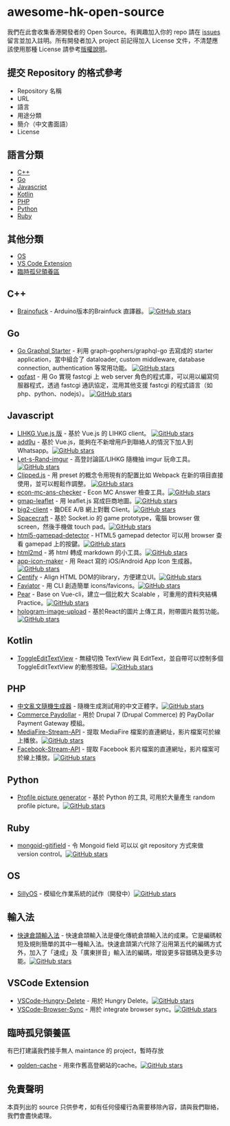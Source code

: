 # awesome-hk-open-source
我們在此會收集香港開發者的 Open Source。有興趣加入你的 repo 請在 [issues](https://github.com/hkgos/awesome-hk-open-source/issues/new) 留言並加入註明。所有開發者加入 project 前記得加入 License 文件，不清楚應該使用那種 License 請參考[版權說明](https://github.com/hkgos/awesome-hk-open-source/blob/master/chooselicense.md)。

## 提交 Repository 的格式參考
* Repository 名稱
* URL
* 語言
* 用途分類
* 簡介（中文書面語）
* License

## 語言分類
* [C++](https://github.com/hkgos/awesome-hk-open-source#c++)
* [Go](https://github.com/hkgos/awesome-hk-open-source#go)
* [Javascript](https://github.com/hkgos/awesome-hk-open-source#javascript)
* [Kotlin](https://github.com/hkgos/awesome-hk-open-source#kotlin)
* [PHP](https://github.com/hkgos/awesome-hk-open-source#php)
* [Python](https://github.com/hkgos/awesome-hk-open-source#python)
* [Ruby](https://github.com/hkgos/awesome-hk-open-source#ruby)

## 其他分類
* [OS](https://github.com/hkgos/awesome-hk-open-source#os)
* [VS Code Extension](https://github.com/hkgos/awesome-hk-open-source#vscode-extension)
* [臨時孤兒領養區](https://github.com/hkgos/awesome-hk-open-source#%E8%87%A8%E6%99%82%E5%AD%A4%E5%85%92%E9%A0%98%E9%A4%8A%E5%8D%80)

## C++
* [Brainofuck](https://github.com/GarbageCollections/Brainofuck) - Arduino版本的Brainfuck 直譯器。 [![GitHub stars](https://img.shields.io/github/stars/GarbageCollections/Brainofuck.svg?style=social)](https://github.com/GarbageCollections/Brainofuck/stargazers)


## Go
* [Go Graphql Starter](https://github.com/OscarYuen/go-graphql-starter) - 利用 graph-gophers/graphql-go 去寫成的 starter application，當中組合了 dataloader, custom middleware, database connection, authentication 等常用功能。 [![GitHub stars](https://img.shields.io/github/stars/OscarYuen/go-graphql-starter.svg?style=social)](https://github.com/OscarYuen/go-graphql-starter/stargazers)
* [gofast](https://github.com/yookoala/gofast) - 用 Go 實現 fastcgi 上 web server 角色的程式庫，可以用以編寫伺服器程式，透過 fastcgi 通訊協定，混用其他支援 fastcgi 的程式語言（如 php、python、nodejs）。  [![GitHub stars](https://img.shields.io/github/stars/yookoala/gofast.svg?style=social)](https://github.com/yookoala/gofast/stargazers)


## Javascript
* [LIHKG Vue.js 版](https://github.com/colloquet/lihkg-web) - 基於 Vue.js 的 LIHKG client。 [![GitHub stars](https://img.shields.io/github/stars/colloquet/lihkg-web.svg?style=social)](https://github.com/colloquet/lihkg-web/stargazers)
* [add9u](https://github.com/andrewmmc/add9u) - 基於 Vue.js，能夠在不新增用戶到聯絡人的情況下加人到 Whatsapp。[![GitHub stars](https://img.shields.io/github/stars/andrewmmc/add9u.svg?style=social)](https://github.com/andrewmmc/add9u/stargazers)
* [Let-s-Rand-imgur](https://github.com/kitce/Let-s-Rand-imgur) - 高登討論區/LIHKG 隨機抽 imgur 玩命工具。[![GitHub stars](https://img.shields.io/github/stars/andrewmmc/add9u.svg?style=social)](https://github.com/andrewmmc/add9u/stargazers)
* [Clipped.js](https://github.com/clippedjs/clipped) - 用 preset 的概念令用現有的配置比如 Webpack 在新的項目直接使用，並可以輕鬆作調整。
[![GitHub stars](https://img.shields.io/github/stars/clippedjs/clipped.svg?style=social)](https://github.com/clippedjs/clipped/stargazers)
* [econ-mc-ans-checker](https://github.com/benchan1997/econ-mc-ans-checker) - Econ MC Answer 檢查工具。[![GitHub stars](https://img.shields.io/github/stars/benchan1997/econ-mc-ans-checker.svg?style=social)](https://github.com/benchan1997/econ-mc-ans-checker/stargazers)
* [gmap-leaflet](https://github.com/benchan1997/gmap-leaflet) - 用 leaflet.js 寫成巨商地圖。[![GitHub stars](https://img.shields.io/github/stars/benchan1997/gmap-leaflet.svg?style=social)](https://github.com/benchan1997/gmap-leaflet/stargazers)
* [big2-client](https://github.com/colloquet/big2-client) - 鋤DEE A/B 網上對戰 Client。[![GitHub stars](https://img.shields.io/github/stars/colloquet/big2-client.svg?style=social)](https://github.com/colloquet/big2-client/stargazers)
* [Spacecraft](https://github.com/Pong420/Spacecraft) - 基於 Socket.io 的 game prototype，電腦 browser 做 screen，然後手機做 touch pad。[![GitHub stars](https://img.shields.io/github/stars/Pong420/Spacecraft.svg?style=social)](https://github.com/Pong420/Spacecraft/stargazers)
* [html5-gamepad-detector](https://github.com/hkgoldenmra/html5-gamepad-detector) - HTML5 gamepad detector 可以用 browser 查看 gamepad 上的按鍵。[![GitHub stars](https://img.shields.io/github/stars/hkgoldenmra/html5-gamepad-detector.svg?style=social)](https://github.com/hkgoldenmra/html5-gamepad-detector/stargazers)
* [html2md](https://github.com/benchan1997/html2md) - 將 html 轉成 markdown 的小工具。[![GitHub stars](https://img.shields.io/github/stars/benchan1997/html2md.svg?style=social)](https://github.com/benchan1997/html2md/stargazers)
* [app-icon-maker](https://github.com/longsangstan/app-icon-maker) - 用 React 寫的 iOS/Android App Icon 生成器。[![GitHub stars](https://img.shields.io/github/stars/longsangstan/app-icon-maker.svg?style=social)](https://github.com/longsangstan/app-icon-maker/stargazers)
* [Centify](https://github.com/ivanhoe-dev/Centify) - Align HTML DOM的library，方便建立UI。[![GitHub stars](https://img.shields.io/github/stars/ivanhoe-dev/Centify.svg?style=social)](https://github.com/ivanhoe-dev/Centify/stargazers)
* [Faviator](https://github.com/faviator/faviator) - 用 CLI 創造簡單 icons/favicons。[![GitHub stars](https://img.shields.io/github/stars/faviator/faviator.svg?style=social)](https://github.com/faviator/faviator/stargazers)
* [Pear](https://github.com/dc198689/pear) - Base on Vue-cli，建立一個比較大 Scalable ，可重用的資料夾結構 Practice。[![GitHub stars](https://img.shields.io/github/stars/dc198689/pear.svg?style=social)](https://github.com/dc198689/pear/stargazers)
* [hologram-image-upload](https://github.com/dollars0427/hologram-image-upload) - 基於React的圖片上傳工具，附帶圖片裁剪功能。[![GitHub stars](https://img.shields.io/github/stars/dollars0427/hologram-image-upload.svg?style=social)](https://github.com/dollars0427/hologram-image-upload/stargazers)

## Kotlin
* [ToggleEditTextView](https://github.com/Camerash/ToggleEditTextView) - 無縫切換 TextView 與 EditText，並自帶可以控制多個ToggleEditTextView 的動態按鈕。[![GitHub stars](https://img.shields.io/github/stars/Camerash/ToggleEditTextView.svg?style=social)](https://github.com/Camerash/ToggleEditTextView/stargazers)


## PHP
* [中文亂文隨機生成器](https://github.com/cytsunny/randChinese) - 隨機生成測試用的中文正體字。[![GitHub stars](https://img.shields.io/github/stars/cytsunny/randChinese.svg?style=social)](https://github.com/cytsunny/randChinese/stargazers)
* [Commerce Paydollar](https://www.drupal.org/project/commerce_paydollar) - 用於 Drupal 7 (Drupal Commerce) 的 PayDollar Payment Gateway 模組。
* [MediaFire-Stream-API](https://github.com/hklcf/MediaFire-Stream-API) - 提取 MediaFire 檔案的直連網址，影片檔案可於線上播放。[![GitHub stars](https://img.shields.io/github/stars/hklcf/MediaFire-Stream-API.svg?style=social)](https://github.com/hklcf/MediaFire-Stream-API/stargazers)
* [Facebook-Stream-API](https://github.com/hklcf/Facebook-Stream-API) - 提取 Facebook 影片檔案的直連網址，影片檔案可於線上播放。[![GitHub stars](https://img.shields.io/github/stars/hklcf/Facebook-Stream-API.svg?style=social)](https://github.com/hklcf/Facebook-Stream-API/stargazers)

## Python
* [Profile picture generator](https://github.com/09milk/profile_picture_generator) - 基於 Python 的工具, 可用於大量產生 random profile picture。[![GitHub stars](https://img.shields.io/github/stars/09milk/profile_picture_generator.svg?style=social)](https://github.com/09milk/profile_picture_generator/stargazers)


## Ruby
* [mongoid-gitifield](https://github.com/Seitk/mongoid-gitifield) - 令 Mongoid field 可以以 git repository 方式來做 version control。[![GitHub stars](https://img.shields.io/github/stars/Seitk/mongoid-gitifield.svg?style=social)](https://github.com/Seitk/mongoid-gitifield/stargazers)


## OS
* [SillyOS](https://github.com/GarbageCollections/SillyOS) - 模組化作業系統的試作（開發中）[![GitHub stars](https://img.shields.io/github/stars/GarbageCollections/SillyOS.svg?style=social)](https://github.com/GarbageCollections/SillyOS/stargazers)

## 輸入法
* [快速倉頡輸入法](https://github.com/scj2000/scj-tables) - 快速倉頡輸入法是優化傳統倉頡輸入法的成果。它是編碼較短及規則簡單的其中一種輸入法。快速倉頡第六代除了沿用第五代的編碼方式外，加入了「速成」及「廣東拼音」輸入法的編碼，增設更多容錯碼及更多功能。[![GitHub stars](https://img.shields.io/github/stars/scj2000/scj-tables.svg?style=social)](https://github.com/scj2000/scj-tables/stargazers)


## VSCode Extension
* [VSCode-Hungry-Delete](https://github.com/Jasonlhy/VSCode-Hungry-Delete) - 用於 Hungry Delete。[![GitHub stars](https://img.shields.io/github/stars/Jasonlhy/VSCode-Hungry-Delete.svg?style=social)](https://github.com/Jasonlhy/VSCode-Hungry-Delete/stargazers)
* [VSCode-Browser-Sync](https://github.com/Jasonlhy/VSCode-Browser-Sync) - 用於 integrate browser sync。[![GitHub stars](https://img.shields.io/github/stars/Jasonlhy/VSCode-Browser-Sync.svg?style=social)](https://github.com/Jasonlhy/VSCode-Browser-Sync/stargazers)


## 臨時孤兒領養區
有巴打建議我們接手無人 maintance 的 project，暫時存放
* [golden-cache](https://github.com/mingchuno/golden-cache) - 用來作舊高登網站的cache。[![GitHub stars](https://img.shields.io/github/stars/mingchuno/golden-cache.svg?style=social)](https://github.com/mingchuno/golden-cache/stargazers)

## 免責聲明
本頁列出的 source 只供參考，如有任何侵權行為需要移除內容，請與我們聯絡，我們會盡快處理。
